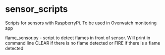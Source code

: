 # sensor_scripts
Scripts for sensors with RaspberryPi. To be used in Overwatch monitoring app

flame_sensor.py - script to detect flames in front of sensor. Will print in command line CLEAR if there is no flame detected or FIRE if there is a flame detected
